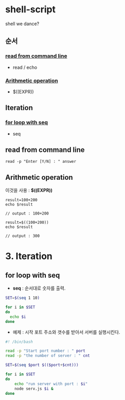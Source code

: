# shell-script
shell we dance?  
 
## 순서  

### [read from command line](#read-from-command-line)  
* read / echo  

### [Arithmetic operation](#Arithmetic-operation)  
* $((EXPR))  

## Iteration  
### [for loop with seq](for-loop-with-seq)  
* seq  



## read from command line  

```
read -p "Enter [Y/N] : " answer  
```

## Arithmetic operation  

이것을 사용 : **$((EXPR))**

```
result=100+200
echo $result

// output : 100+200
```

```
result=$((100+200))
echo $result

// output : 300
```

# 3. Iteration  

## for loop with seq  
* **seq** : 순서대로 숫자를 출력.  

```sh
SET=$(seq 1 10)

for i in $SET
do
  echo $i
done
```
* 예제 : 시작 포트 주소와 갯수를 받아서 서버를 실행시킨다.  

```sh
#! /bin/bash

read -p "Start port number : " port 
read -p "the number of server : " cnt

SET=$(seq $port $(($port+$cnt)))

for i in $SET
do
    echo "run server with port : $i"
    node serv.js $i &
done
```


